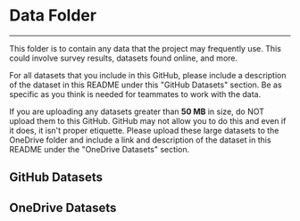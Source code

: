# Data Folder

---

This folder is to contain any data that the project may frequently use.
This could involve survey results, datasets found online, and more.

For all datasets that you include in this GitHub, please include a description 
of the dataset in this README under this "GitHub Datasets" section. Be as specific 
as you think is needed for teammates to work with the data.

If you are uploading any datasets greater than **50 MB** in size, do NOT upload 
them to this GitHub. GitHub may not allow you to do this and even if it does, it
 isn't proper etiquette. Please upload these large datasets to the OneDrive folder
 and include a link and description of the dataset in this README under the 
 "OneDrive Datasets" section.

## GitHub Datasets



## OneDrive Datasets

